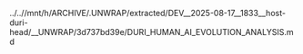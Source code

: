 ../..//mnt/h/ARCHIVE/.UNWRAP/extracted/DEV__2025-08-17__1833__host-duri-head/__UNWRAP/3d737bd39e/DURI_HUMAN_AI_EVOLUTION_ANALYSIS.md